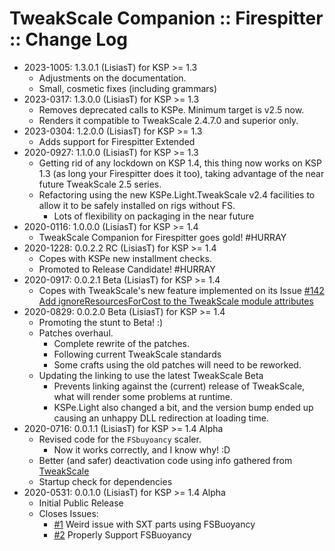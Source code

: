 # TweakScale Companion :: Firespitter :: Change Log

* 2023-1005: 1.3.0.1 (LisiasT) for KSP >= 1.3
	+ Adjustments on the documentation.
	+ Small, cosmetic fixes (including grammars)
* 2023-0317: 1.3.0.0 (LisiasT) for KSP >= 1.3
	+ Removes deprecated calls to KSPe. Minimum target is v2.5 now.
	+ Renders it compatible to TweakScale 2.4.7.0 and superior only.
* 2023-0304: 1.2.0.0 (LisiasT) for KSP >= 1.3
	+ Adds support for Firespitter Extended
* 2020-0927: 1.1.0.0 (LisiasT) for KSP >= 1.3
	+ Getting rid of any lockdown on KSP 1.4, this thing now works on KSP 1.3 (as long your Firespitter does it too), taking advantage of the near future TweakScale 2.5 series.
	+ Refactoring using the new KSPe.Light.TweakScale v2.4 facilities to allow it to be safely installed on rigs without FS.
		- Lots of flexibility on packaging in the near future
* 2020-0116: 1.0.0.0 (LisiasT) for KSP >= 1.4
	+ TweakScale Companion for Firespitter goes gold! #HURRAY
* 2020-1228: 0.0.2.2 RC (LisiasT) for KSP >= 1.4
	+ Copes with KSPe new installment checks.
	+ Promoted to Release Candidate! #HURRAY
* 2020-0917: 0.0.2.1 Beta (LisiasT) for KSP >= 1.4
	+ Copes with TweakScale's new feature implemented on its Issue [#142 Add ignoreResourcesForCost to the TweakScale module attributes](https://github.com/TweakScale/TweakScale/issues/142)
* 2020-0829: 0.0.2.0 Beta (LisiasT) for KSP >= 1.4
	+ Promoting the stunt to Beta! :)
	+ Patches overhaul.
		- Complete rewrite of the patches.
		- Following current TweakScale standards
		- Some crafts using the old patches will need to be reworked.
	+ Updating the linking to use the latest TweakScale Beta
		- Prevents linking against the (current) release of TweakScale, what will render some problems at runtime.
		- KSPe.Light also changed a bit, and the version bump ended up causing an unhappy DLL redirection at loading time. 
* 2020-0716: 0.0.1.1 (LisiasT) for KSP >= 1.4 Alpha
	+ Revised code for the `FSbuyoancy` scaler.
		- Now it works correctly, and I know why! :D
	+ Better (and safer) deactivation code using info gathered from [TweakScale](https://github.com/TweakScale/TweakScale/issues/125)
	+ Startup check for dependencies
* 2020-0531: 0.0.1.0 (LisiasT) for KSP >= 1.4 Alpha
	+ Initial Public Release
	+ Closes Issues:
		- [#1](https://github.com/TweakScale/TweakScaleCompantion_FS/issues/1) Weird issue with SXT parts using FSBuoyancy
		- [#2](https://github.com/TweakScale/TweakScaleCompantion_FS/issues/2) Properly Support FSBuoyancy
